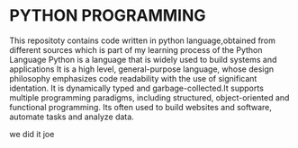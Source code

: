 # PYTHON PROGRAMMING

This repositoty contains code written in python language,obtained from different sources which is part of my learning process of the Python Language
Python is a language that is widely used to build systems and applications
It is a high level, general-purpose language, whose design philosophy emphasizes code readability with the use of significant identation.
It is dynamically typed and garbage-collected.It supports multiple programming paradigms, including structured, object-oriented and functional programming.
Its often used to build websites and software, automate tasks and analyze data.

we did it joe
